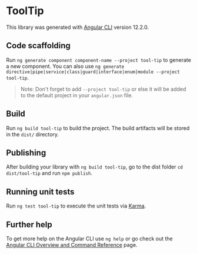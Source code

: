 # ToolTip

This library was generated with [Angular CLI](https://github.com/angular/angular-cli) version 12.2.0.

## Code scaffolding

Run `ng generate component component-name --project tool-tip` to generate a new component. You can also use `ng generate directive|pipe|service|class|guard|interface|enum|module --project tool-tip`.
> Note: Don't forget to add `--project tool-tip` or else it will be added to the default project in your `angular.json` file. 

## Build

Run `ng build tool-tip` to build the project. The build artifacts will be stored in the `dist/` directory.

## Publishing

After building your library with `ng build tool-tip`, go to the dist folder `cd dist/tool-tip` and run `npm publish`.

## Running unit tests

Run `ng test tool-tip` to execute the unit tests via [Karma](https://karma-runner.github.io).

## Further help

To get more help on the Angular CLI use `ng help` or go check out the [Angular CLI Overview and Command Reference](https://angular.io/cli) page.

